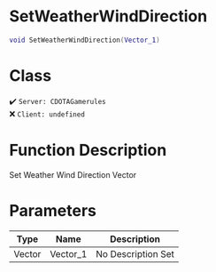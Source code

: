 # SetWeatherWindDirection
```lua
void SetWeatherWindDirection(Vector_1)
```
# Class
✔️ `Server: CDOTAGamerules`  
❌ `Client: undefined`  

# Function Description
Set Weather Wind Direction Vector
# Parameters
Type|Name|Description
--|--|--
Vector|Vector_1|No Description Set
